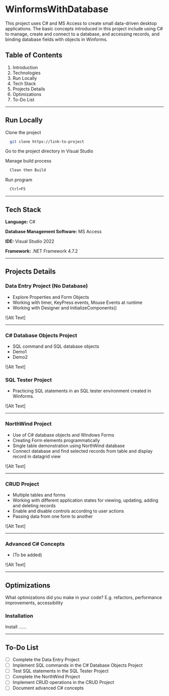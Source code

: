 
# WinformsWithDatabase

This project uses C# and MS Access to create small data-driven desktop applications. The basic concepts introduced in this project include using C# to manage, create and connect to a database, and accessing records, and binding database fields with objects in Winforms.


## Table of Contents

1. Introduction
2. Technologies
3. Run Locally
4. Tech Stack
5. Projects Details
6. Optimizations
7. To-Do List

---
## Run Locally

Clone the project

```bash
  git clone https://link-to-project
```

Go to the project directory in Visual Studio

Manage build process

```bash
  Clean then Build
```

Run program

```bash
  Ctrl+F5
```

---
## Tech Stack

**Language:** C#

**Database Management Software:** MS Access

**IDE:** Visual Studio 2022

**Framework:** .NET Framework 4.7.2

---
## Projects Details

### Data Entry Project (No Database)
- Explore Properties and Form Objects
- Working with timer, KeyPress events, Mouse Events at runtime
- Working with Designer and InitializeComponents()

![Alt Text]

---

### C# Database Objects Project
- SQL command and SQL database objects
- Demo1
- Demo2

![Alt Text]


### SQL Tester Project
- Practicing SQL statements in an SQL tester environment created in Winforms.

![Alt Text]

---

### NorthWind Project
- Use of C# database objects and Windows Forms
- Creating Form elements programmatically
- Single table demonstration using NorthWind database
- Connect database and find selected records from table and display record in datagrid view

![Alt Text]

---

### CRUD Project
- Multiple tables and forms
- Working with different application states for viewing, updating, adding and deleting     records
- Enable and disable controls according to user actions
- Passing data from one form to another

![Alt Text]


---

### Advanced C# Concepts
- (To be added)

![Alt Text]

---
## Optimizations

What optimizations did you make in your code? E.g. refactors, performance improvements, accessibility

### Installation

Install ......

---
## To-Do List

- [ ] Complete the Data Entry Project
- [ ] Implement SQL commands in the C# Database Objects Project
- [ ] Test SQL statements in the SQL Tester Project
- [ ] Complete the NorthWind Project
- [ ] Implement CRUD operations in the CRUD Project
- [ ] Document advanced C# concepts
